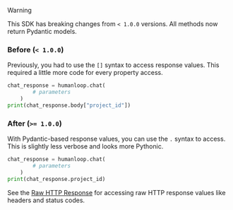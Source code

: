 > [!WARNING]
> This SDK has breaking changes from `< 1.0.0` versions.
> All methods now return Pydantic models.
>
> ### Before (`< 1.0.0`)
>
> Previously, you had to use the `[]` syntax to access response values. This
> required a little more code for every property access.
>
> ```python
> chat_response = humanloop.chat(
>         # parameters
>     )
> print(chat_response.body["project_id"])
> ```
>
> ### After (`>= 1.0.0`)
>
> With Pydantic-based response values, you can use the `.` syntax to access. This
> is slightly less verbose and looks more Pythonic.
>
> ```python
> chat_response = humanloop.chat(
>         # parameters
>     )
> print(chat_response.project_id)
> ```
>
> See the [Raw HTTP Response](#raw-http-response) for accessing raw HTTP response values like headers and status codes.